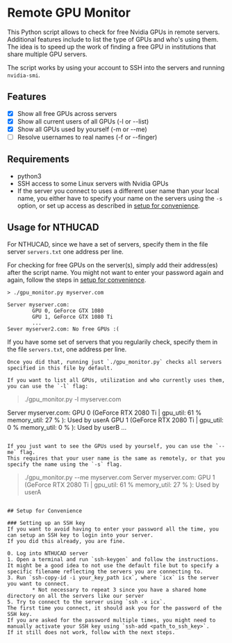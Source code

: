 # Remote GPU Monitor

This Python script allows to check for free Nvidia GPUs in remote servers.
Additional features include to list the type of GPUs and who's using them.
The idea is to speed up the work of finding a free GPU in institutions that share multiple GPU servers.

The script works by using your account to SSH into the servers and running `nvidia-smi`. 

## Features

- [X] Show all free GPUs across servers
- [X] Show all current users of all GPUs (-l or --list)
- [X] Show all GPUs used by yourself (-m or --me)
- [ ] Resolve usernames to real names (-f or --finger)

## Requirements

- python3
- SSH access to some Linux servers with Nvidia GPUs
- If the server you connect to uses a different user name than your local name, you either have to specify your name on the servers using the `-s` option, or set up access as described in [setup for convenience](#setup-for-convenience).

## Usage for NTHUCAD
For NTHUCAD, since we have a set of servers, specify them in the file server `servers.txt` one address per line.


For checking for free GPUs on the server(s), simply add their address(es) after the script name.
You might not want to enter your password again and again, follow the steps in [setup for convenience](#setup-for-convenience).

```
> ./gpu_monitor.py myserver.com

Server myserver.com:
        GPU 0, GeForce GTX 1080
        GPU 1, GeForce GTX 1080 Ti
        ...
Sever myserver2.com: No free GPUs :(
```

If you have some set of servers that you regularily check, specify them in the file `servers.txt`, one address per line.
```
Once you did that, running just `./gpu_monitor.py` checks all servers specified in this file by default.

If you want to list all GPUs, utilization and who currently uses them, you can use the `-l` flag:
```
> ./gpu_monitor.py -l myserver.com

Server myserver.com:
        GPU 0 (GeForce RTX 2080 Ti  | gpu_util: 61 %  memory_util: 27 % ): Used by userA
        GPU 1 (GeForce RTX 2080 Ti  | gpu_util: 0 %   memory_util: 0 %  ): Used by userB
        ...
```

If you just want to see the GPUs used by yourself, you can use the `--me` flag.
This requires that your user name is the same as remotely, or that you specify the name using the `-s` flag.
```
> ./gpu_monitor.py --me myserver.com
Server myserver.com:
        GPU 1 (GeForce RTX 2080 Ti  | gpu_util: 61 %  memory_util: 27 % ): Used by userA
```

## Setup for Convenience

### Setting up an SSH key
If you want to avoid having to enter your password all the time, you can setup an SSH key to login into your server.
If you did this already, you are fine.

0. Log into NTHUCAD server
1. Open a terminal and run `ssh-keygen` and follow the instructions.
It might be a good idea to not use the default file but to specify a specific filename reflecting the servers you are connecting to.
3. Run `ssh-copy-id -i your_key_path icx`, where `icx` is the server you want to connect. 
        * Not necessary to repeat 3 since you have a shared home directory on all the servers like our server
5. Try to connect to the server using `ssh -x icx`.
The first time you connect, it should ask you for the password of the SSH key.
If you are asked for the password multiple times, you might need to manually activate your SSH key using `ssh-add <path_to_ssh_key>`.
If it still does not work, follow with the next steps.
